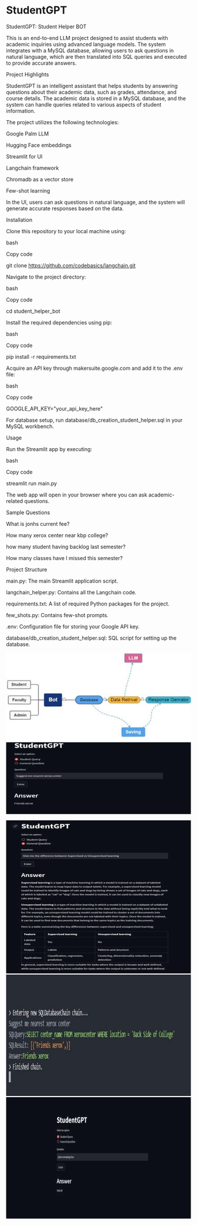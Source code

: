 # StudentGPT

StudentGPT: Student Helper BOT

This is an end-to-end LLM project designed to assist students with academic inquiries using advanced language models. The system integrates with a MySQL database, allowing users to ask questions in natural language, which are then translated into SQL queries and executed to provide accurate answers.

Project Highlights

StudentGPT is an intelligent assistant that helps students by answering questions about their academic data, such as grades, attendance, and course details.
The academic data is stored in a MySQL database, and the system can handle queries related to various aspects of student information.

The project utilizes the following technologies:

Google Palm LLM

Hugging Face embeddings

Streamlit for UI

Langchain framework

Chromadb as a vector store

Few-shot learning

In the UI, users can ask questions in natural language, and the system will generate accurate responses based on the data.

Installation

Clone this repository to your local machine using:

bash

Copy code

git clone https://github.com/codebasics/langchain.git

Navigate to the project directory:

bash

Copy code

cd student_helper_bot

Install the required dependencies using pip:

bash

Copy code

pip install -r requirements.txt

Acquire an API key through makersuite.google.com and add it to the .env file:

bash

Copy code

GOOGLE_API_KEY="your_api_key_here"

For database setup, run database/db_creation_student_helper.sql in your MySQL workbench.

Usage

Run the Streamlit app by executing:

bash

Copy code

streamlit run main.py

The web app will open in your browser where you can ask academic-related questions.

Sample Questions

What is jonhs current fee?

How many xerox center near kbp college?

how many student having backlog last semester?

How many classes have I missed this semester?

Project Structure

main.py: The main Streamlit application script.

langchain_helper.py: Contains all the Langchain code.

requirements.txt: A list of required Python packages for the project.

few_shots.py: Contains few-shot prompts.

.env: Configuration file for storing your Google API key.

database/db_creation_student_helper.sql: SQL script for setting up the database.

![User Interface 1](screenshots/Picture1.jpg)
![User Interface 2](screenshots/Picture2.jpg)

![User Interface 1](screenshots/Picture3.jpg)
![User Interface 2](screenshots/Picture4.jpg)
![User Interface 1](screenshots/Picture5.jpg)

